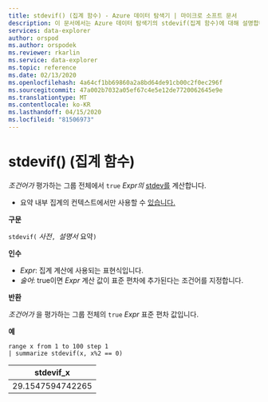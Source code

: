 ```yaml
---
title: stdevif() (집계 함수) - Azure 데이터 탐색기 | 마이크로 소프트 문서
description: 이 문서에서는 Azure 데이터 탐색기의 stdevif(집계 함수)에 대해 설명합니다.
services: data-explorer
author: orspod
ms.author: orspodek
ms.reviewer: rkarlin
ms.service: data-explorer
ms.topic: reference
ms.date: 02/13/2020
ms.openlocfilehash: 4a64cf1bb69860a2a8bd64de91cb00c2f0ec296f
ms.sourcegitcommit: 47a002b7032a05ef67c4e5e12de7720062645e9e
ms.translationtype: MT
ms.contentlocale: ko-KR
ms.lasthandoff: 04/15/2020
ms.locfileid: "81506973"
---
```

# <a name="stdevif-aggregation-function"></a>stdevif() (집계 함수)

*조건어가* 평가하는 그룹 전체에서 `true` *Expr의* [stdev를](stdev-aggfunction.md) 계산합니다.

* 요약 내부 집계의 컨텍스트에서만 사용할 수 [있습니다.](summarizeoperator.md)

**구문**

`stdevif(` *사전*`, `*설명서* 요약`)`

**인수**

* *Expr*: 집계 계산에 사용되는 표현식입니다. 
* *술어*: true이면 *Expr* 계산 값이 표준 편차에 추가된다는 조건어를 지정합니다.

**반환**

*조건어가* 을 평가하는 그룹 전체의 `true` *Expr* 표준 편차 값입니다.
 
**예**

```kusto
range x from 1 to 100 step 1
| summarize stdevif(x, x%2 == 0)

```

|stdevif_x|
|---|
|29.1547594742265|
